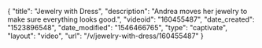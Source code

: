 {
    "title": "Jewelry with Dress",
    "description": "Andrea moves her jewelry to make sure everything looks good.",
    "videoid": "160455487",
    "date_created": "1523896548",
    "date_modified": "1546466765",
    "type": "captivate",
    "layout": "video",
    "url": "\/v\/jewelry-with-dress\/160455487"
}